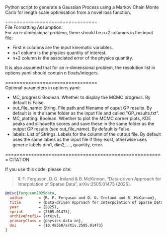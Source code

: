Python script to generate a Gaussian Process using a Markov Chain Monte Carlo for length scale optimisation from a novel loss function. 


================================  <br>
File Formatting Assumption:<br>
For an n-dimensional problem, there should be n+2 columns in the input file:
- First n columns are the input kinematic variables.
- n+1 column is the physics quantity of interest.
- n+2 column is the associated error of the physics quantity.

It is also assumed that for an n-dimensional problem, the resolution list in options.yaml should contain n floats/integers. 

================================ <br>
Optional parameters in options.yaml: <br>
- MC_progress: Boolean. Whether to display the MCMC progress. By default is False. 
- out_file_name: String. File path and filename of ouput GP results. By default is in the same folder as the input file and called "GP_results.txt".  
- MC_plotting: Boolean. Whether to plot the MCMC corner plots, KDE peaks and silhouette scores and save these in the same folder as the output GP results (see out_file_name). By default is False. 
- labels: List of Strings. Labels for the column of the output file. By default uses the same labels as the input file if they exist, otherwise uses generic labels dim1, dim2, ..., quantity, error. 

=======================================================
CITATION

If you use this code, please cite:

> R. F. Ferguson, D. G. Ireland & B. McKinnon, “Data‑driven Approach for Interpolation of Sparse Data”, arXiv:2505.01473 (2025).

```bibtex
@misc{ferguson2025data,
  author       = {R. F. Ferguson and D. G. Ireland and B. McKinnon},
  title        = {Data‑driven Approach for Interpolation of Sparse Data},
  year         = {2025},
  eprint       = {2505.01473},
  archivePrefix= {arXiv},
  primaryClass = {physics.data‑an},
  doi          = {10.48550/arXiv.2505.01473}
}
